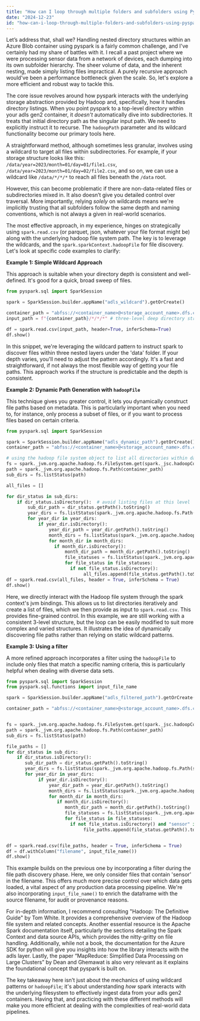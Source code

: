 ```yaml
---
title: "How can I loop through multiple folders and subfolders using Pyspark in Azure Blob container (ADLS Gen2)?"
date: "2024-12-23"
id: "how-can-i-loop-through-multiple-folders-and-subfolders-using-pyspark-in-azure-blob-container-adls-gen2"
---
```


Let’s address that, shall we? Handling nested directory structures within an Azure Blob container using pyspark is a fairly common challenge, and I've certainly had my share of battles with it. I recall a past project where we were processing sensor data from a network of devices, each dumping into its own subfolder hierarchy. The sheer volume of data, and the inherent nesting, made simply listing files impractical. A purely recursive approach would’ve been a performance bottleneck given the scale. So, let's explore a more efficient and robust way to tackle this.

The core issue revolves around how pyspark interacts with the underlying storage abstraction provided by Hadoop and, specifically, how it handles directory listings. When you point pyspark to a top-level directory within your adls gen2 container, it *doesn't* automatically dive into subdirectories. It treats that initial directory path as the singular input path. We need to explicitly instruct it to recurse. The `hadoopPath` parameter and its wildcard functionality become our primary tools here.

A straightforward method, although sometimes less granular, involves using a wildcard to target all files within subdirectories. For example, if your storage structure looks like this: `/data/year=2023/month=01/day=01/file1.csv`, `/data/year=2023/month=01/day=02/file2.csv`, and so on, we can use a wildcard like `/data/*/*/*` to reach all files beneath the `/data` root.

However, this can become problematic if there are non-data-related files or subdirectories mixed in. It also doesn’t give you detailed control over traversal. More importantly, relying *solely* on wildcards means we're implicitly trusting that all subfolders follow the same depth and naming conventions, which is not always a given in real-world scenarios.

The most effective approach, in my experience, hinges on strategically using `spark.read.csv` (or parquet, json, whatever your file format might be) along with the underlying hadoop file system path. The key is to leverage the wildcards, and the `spark.sparkContext.hadoopFile` for file discovery. Let's look at specific code examples to clarify:

**Example 1: Simple Wildcard Approach**

This approach is suitable when your directory depth is consistent and well-defined. It's good for a quick, broad sweep of files.

```python
from pyspark.sql import SparkSession

spark = SparkSession.builder.appName("adls_wildcard").getOrCreate()

container_path = "abfss://<container_name>@<storage_account_name>.dfs.core.windows.net/data"
input_path = f"{container_path}/*/*/*" # three-level deep directory structure

df = spark.read.csv(input_path, header=True, inferSchema=True)
df.show()
```
In this snippet, we're leveraging the wildcard pattern to instruct spark to discover files within three nested layers under the 'data' folder. If your depth varies, you'll need to adjust the pattern accordingly. It's a fast and straightforward, if not always the most flexible way of getting your file paths. This approach works if the structure is predictable and the depth is consistent.

**Example 2: Dynamic Path Generation with `hadoopFile`**

This technique gives you greater control, it lets you dynamically construct file paths based on metadata. This is particularly important when you need to, for instance, only process a subset of files, or if you want to process files based on certain criteria.

```python
from pyspark.sql import SparkSession

spark = SparkSession.builder.appName("adls_dynamic_path").getOrCreate()
container_path = "abfss://<container_name>@<storage_account_name>.dfs.core.windows.net/data"

# using the hadoop file system object to list all directories within data
fs = spark._jvm.org.apache.hadoop.fs.FileSystem.get(spark._jsc.hadoopConfiguration)
path = spark._jvm.org.apache.hadoop.fs.Path(container_path)
sub_dirs = fs.listStatus(path)

all_files = []

for dir_status in sub_dirs:
    if dir_status.isDirectory():  # avoid listing files at this level
        sub_dir_path = dir_status.getPath().toString()
        year_dirs = fs.listStatus(spark._jvm.org.apache.hadoop.fs.Path(sub_dir_path))
        for year_dir in year_dirs:
            if year_dir.isDirectory():
                year_dir_path = year_dir.getPath().toString()
                month_dirs = fs.listStatus(spark._jvm.org.apache.hadoop.fs.Path(year_dir_path))
                for month_dir in month_dirs:
                  if month_dir.isDirectory():
                      month_dir_path = month_dir.getPath().toString()
                      file_statuses = fs.listStatus(spark._jvm.org.apache.hadoop.fs.Path(month_dir_path))
                      for file_status in file_statuses:
                        if not file_status.isDirectory():
                             all_files.append(file_status.getPath().toString())
df = spark.read.csv(all_files, header = True, inferSchema = True)
df.show()

```

Here, we directly interact with the Hadoop file system through the spark context's jvm bindings. This allows us to list directories iteratively and create a list of files, which we then provide as input to `spark.read.csv`. This provides fine-grained control. In this example, we are still working with a consistent 3-level structure, but the loop can be easily modified to suit more complex and varied structures. It illustrates the idea of dynamically discovering file paths rather than relying on static wildcard patterns.

**Example 3: Using a filter**

A more refined approach incorporates a filter using the `hadoopFile` to include only files that match a specific naming criteria, this is particularly helpful when dealing with diverse data sets.

```python
from pyspark.sql import SparkSession
from pyspark.sql.functions import input_file_name

spark = SparkSession.builder.appName("adls_filtered_path").getOrCreate()

container_path = "abfss://<container_name>@<storage_account_name>.dfs.core.windows.net/data"


fs = spark._jvm.org.apache.hadoop.fs.FileSystem.get(spark._jsc.hadoopConfiguration)
path = spark._jvm.org.apache.hadoop.fs.Path(container_path)
sub_dirs = fs.listStatus(path)

file_paths = []
for dir_status in sub_dirs:
    if dir_status.isDirectory():
       sub_dir_path = dir_status.getPath().toString()
       year_dirs = fs.listStatus(spark._jvm.org.apache.hadoop.fs.Path(sub_dir_path))
       for year_dir in year_dirs:
            if year_dir.isDirectory():
                year_dir_path = year_dir.getPath().toString()
                month_dirs = fs.listStatus(spark._jvm.org.apache.hadoop.fs.Path(year_dir_path))
                for month_dir in month_dirs:
                   if month_dir.isDirectory():
                      month_dir_path = month_dir.getPath().toString()
                      file_statuses = fs.listStatus(spark._jvm.org.apache.hadoop.fs.Path(month_dir_path))
                      for file_status in file_statuses:
                        if not file_status.isDirectory() and "sensor" in file_status.getPath().getName():
                             file_paths.append(file_status.getPath().toString())


df = spark.read.csv(file_paths, header = True, inferSchema = True)
df = df.withColumn("filename", input_file_name())
df.show()
```
This example builds on the previous one by incorporating a filter during the file path discovery phase. Here, we only consider files that contain 'sensor' in the filename. This offers much more precise control over which data gets loaded, a vital aspect of any production data processing pipeline. We're also incorporating `input_file_name()` to enrich the dataframe with the source filename, for audit or provenance reasons.

For in-depth information, I recommend consulting "Hadoop: The Definitive Guide" by Tom White. It provides a comprehensive overview of the Hadoop file system and related concepts. Another essential resource is the Apache Spark documentation itself, particularly the sections detailing the Spark Context and data source APIs, which provides the nitty-gritty on file handling. Additionally, while not a book, the documentation for the Azure SDK for python will give you insights into how the library interacts with the adls layer. Lastly, the paper “MapReduce: Simplified Data Processing on Large Clusters” by Dean and Ghemawat is also very relevant as it explains the foundational concept that pyspark is built on.

The key takeaway here isn’t just about the mechanics of using wildcard patterns or `hadoopFile`; it's about understanding *how* spark interacts with the underlying filesystem to effectively ingest data from your adls gen2 containers. Having that, and practicing with these different methods will make you more efficient at dealing with the complexities of real-world data pipelines.
